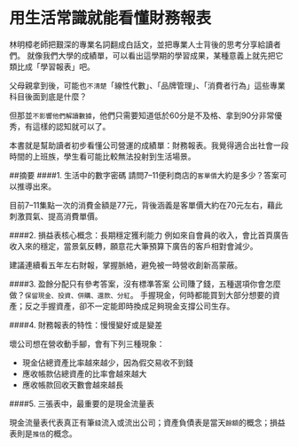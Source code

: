 # 用生活常識就能看懂財務報表


林明樟老師把艱深的專業名詞翻成白話文，並把專業人士背後的思考分享給讀者們。
就像我們大學的成績單，可以看出這學期的學習成果，某種意義上就先把它類比成「學習報表」吧。

父母親拿到後，可能也`不清楚`「線性代數」、「品牌管理」、「消費者行為」這些專業科目後面到底是什麼？

但那並`不影響他們解讀數據`，他們只需要知道低於60分是不及格、拿到90分非常優秀，有這樣的認知就可以了。

本書就是幫助讀者初步看懂公司營運的成績單：財務報表。我覺得適合出社會一段時間的上班族，學生看可能比較無法投射到生活場景。

##摘要
####1. 生活中的數字密碼
請問7–11便利商店的`客單價`大約是多少？答案可以推導出來。

目前7–11集點一次的消費金額是77元，背後涵義是客單價大約在70元左右，藉此刺激買氣、提高消費單價。

####2. 損益表核心概念：長期穩定獲利能力
例如來自會員的收入，會比首頁廣告收入來的穩定，當景氣反轉，願意花大筆預算下廣告的客戶相對會減少。

建議連續看五年左右財報，掌握脈絡，避免被一時營收創新高蒙蔽。

####3. 盈餘分配只有參考答案，沒有標準答案
公司賺了錢，五種選項你會怎麼做？`保留現金、投資、併購、還款、分紅`。
手握現金，何時都能買到大部分想要的資產；反之手握資產，卻不一定能即時換成足夠現金支撐公司生存。

####4. 財務報表的特性：慢慢變好或是變差

壞公司想在營收動手腳，會有下列三種現象：
- 現金佔總資產比率越來越少，因為假交易收不到錢
- 應收帳款佔總資產的比率會越來越大
- 應收帳款回收天數會越來越長


####5. 三張表中，最重要的是現金流量表

現金流量表代表真正有筆`錢`流入或流出公司；資產負債表是當天`餘額`的概念；損益表則是`推估`的概念。